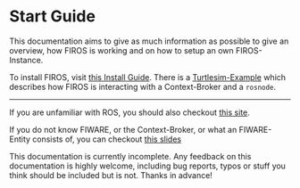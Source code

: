 # Start Guide

This documentation aims to give as much information as possible to give an overview, how FIROS is working and on how to
setup an own FIROS-Instance.

To install FIROS, visit [this Install Guide](install/install.md). There is a
[Turtlesim-Example](install/turtlesim-example.md) which describes how FIROS is interacting with a Context-Broker and a
`rosnode`.

---

If you are unfamiliar with ROS, you should also checkout [this site](http://www.ros.org).

If you do not know FIWARE, or the Context-Broker, or what an FIWARE-Entity consists of, you can checkout
[this slides](https://www.fiware.org/wp-content/uploads/2016/12/2_FIWARE-NGSI-Managing-Context-Information-at-large-scale.pdf)

This documentation is currently incomplete. Any feedback on this documentation is highly welcome, including bug reports,
typos or stuff you think should be included but is not. Thanks in advance!
